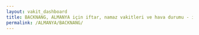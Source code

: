 ```yaml
---
layout: vakit_dashboard
title: BACKNANG, ALMANYA için iftar, namaz vakitleri ve hava durumu - ilçe/eyalet seç
permalink: /ALMANYA/BACKNANG/
---
```


<script type="text/javascript">
  var GLOBAL_COUNTRY = 'ALMANYA';
  var GLOBAL_CITY = 'BACKNANG';
  var GLOBAL_STATE = '';
  var lat = 72;
  var lon = 21;
</script>
